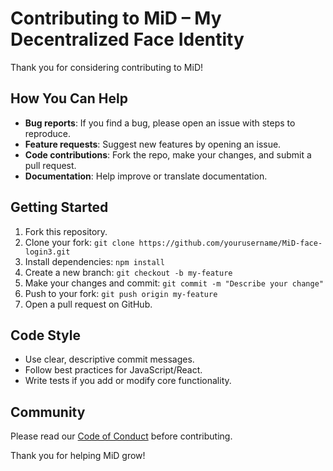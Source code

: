 # Contributing to MiD – My Decentralized Face Identity

Thank you for considering contributing to MiD!

## How You Can Help

- **Bug reports**: If you find a bug, please open an issue with steps to reproduce.
- **Feature requests**: Suggest new features by opening an issue.
- **Code contributions**: Fork the repo, make your changes, and submit a pull request.
- **Documentation**: Help improve or translate documentation.

## Getting Started

1. Fork this repository.
2. Clone your fork: `git clone https://github.com/yourusername/MiD-face-login3.git`
3. Install dependencies: `npm install`
4. Create a new branch: `git checkout -b my-feature`
5. Make your changes and commit: `git commit -m "Describe your change"`
6. Push to your fork: `git push origin my-feature`
7. Open a pull request on GitHub.

## Code Style

- Use clear, descriptive commit messages.
- Follow best practices for JavaScript/React.
- Write tests if you add or modify core functionality.

## Community

Please read our [Code of Conduct](CODE_OF_CONDUCT.md) before contributing.

Thank you for helping MiD grow!
